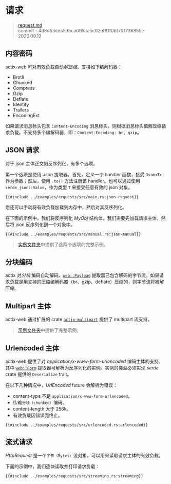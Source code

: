 # 请求

> [request.md](https://github.com/actix/actix-website/blob/master/content/docs/request.md)
> <br />
> commit - 4d8d53cea59bca095ca5c02ef81f0b1791736855 - 2020.09.12

## 内容密码

actix-web 可对有效负载自动*解压缩*。支持如下编解码器：

* Brotli
* Chunked
* Compress
* Gzip
* Deflate
* Identity
* Trailers
* EncodingExt

如果请求消息标头包含 `Content-Encoding` 消息标头，则根据消息标头值解压缩请求负载。不支持多个编解码器，即：`Content-Encoding: br, gzip`。

## JSON 请求

对于 json 主体正文的反序列化，有多个选项。

第一个选项是使用 *Json* 提取器。首先，定义一个 handler 函数，接受 `Json<T>` 作为参数；然后，使用 `.to()` 方法注册该 handler。也可以通过使用 `serde_json::Value`，作为类型 `T` 来接受任意有效的 json 对象。

```rust,edition2018,no_run,noplaypen
{{#include ../examples/requests/src/main.rs:json-request}}
```

您还可以手动将有效负载加载到内存中，然后对其反序列化。

在下面的示例中，我们将反序列化 *MyObj* 结构体。我们需要先加载请求主体，然后将 json 反序列化到一个对象中。

```rust,edition2018,no_run,noplaypen
{{#include ../examples/requests/src/manual.rs:json-manual}}
```

> [实例文件夹][examples]中提供了这两个选项的完整示例。

## 分块编码

actix 对*分块* 编码自动解码。[`web::Payload`][payloadextractor] 提取器已包含解码的字节流。如果请求负载是用支持的压缩编解码器（br、gzip、deflate）压缩的，则字节流将被解压缩。

## Multipart 主体

actix-web 通过扩展的 crate [`actix-multipart`][multipartcrate] 提供了 multipart 流支持。

> [示例文件夹][multipartexample]中提供了完整示例。

## Urlencoded 主体

actix-web 提供了对 *application/x-www-form-urlencoded* 编码主体的支持，其中 [`web::Form`][formencoded] 提取器可解析为反序列化的实例。实例的类型必须实现 *serde* crate 提供的 `Deserialize` trait。


在以下几种情况中，*UrlEncoded* future 会解析为错误：

* content-type 不是 `application/x-www-form-urlencoded`。
* 传输`分块（chunked）`编码。
* content-length 大于 256k。
* 有效负载因错误而终止。

```rust,edition2018,no_run,noplaypen
{{#include ../examples/requests/src/urlencoded.rs:urlencoded}}
```

## 流式请求

*HttpRequest* 是一个`字节（Bytes）`流对象，可以用来读取请求主体的有效负载。

下面的示例中，我们逐块读取并打印请求负载：

```rust,edition2018,no_run,noplaypen
{{#include ../examples/requests/src/streaming.rs:streaming}}
```

[examples]: https://github.com/actix/examples/tree/master/json/
[multipartstruct]: https://docs.rs/actix-multipart/0.2/actix_multipart/struct.Multipart.html
[fieldstruct]: https://docs.rs/actix-multipart/0.2/actix_multipart/struct.Field.html
[multipartexample]: https://github.com/actix/examples/tree/master/multipart/
[urlencoded]: https://docs.rs/actix-web/3/actix_web/dev/struct.UrlEncoded.html
[payloadextractor]: https://docs.rs/actix-web/3/actix_web/web/struct.Payload.html
[multipartcrate]: https://crates.io/crates/actix-multipart
[formencoded]:Jhttps://docs.rs/actix-web/3/actix_web/web/struct.Form.html

